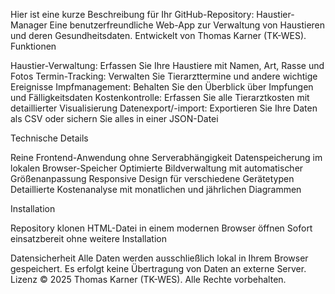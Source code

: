Hier ist eine kurze Beschreibung für Ihr GitHub-Repository:
Haustier-Manager
Eine benutzerfreundliche Web-App zur Verwaltung von Haustieren und deren Gesundheitsdaten. Entwickelt von Thomas Karner (TK-WES).
Funktionen

Haustier-Verwaltung: Erfassen Sie Ihre Haustiere mit Namen, Art, Rasse und Fotos
Termin-Tracking: Verwalten Sie Tierarzttermine und andere wichtige Ereignisse
Impfmanagement: Behalten Sie den Überblick über Impfungen und Fälligkeitsdaten
Kostenkontrolle: Erfassen Sie alle Tierarztkosten mit detaillierter Visualisierung
Datenexport/-import: Exportieren Sie Ihre Daten als CSV oder sichern Sie alles in einer JSON-Datei

Technische Details

Reine Frontend-Anwendung ohne Serverabhängigkeit
Datenspeicherung im lokalen Browser-Speicher
Optimierte Bildverwaltung mit automatischer Größenanpassung
Responsive Design für verschiedene Gerätetypen
Detaillierte Kostenanalyse mit monatlichen und jährlichen Diagrammen

Installation

Repository klonen
HTML-Datei in einem modernen Browser öffnen
Sofort einsatzbereit ohne weitere Installation

Datensicherheit
Alle Daten werden ausschließlich lokal in Ihrem Browser gespeichert. Es erfolgt keine Übertragung von Daten an externe Server.
Lizenz
© 2025 Thomas Karner (TK-WES). Alle Rechte vorbehalten.

